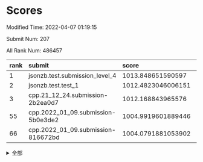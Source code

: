 # Scores

Modified Time: 2022-04-07 01:19:15

Submit Num: 207

All Rank Num: 486457

| rank |               submit               |       score        |       sigma        | pk_num |
| :--- | :--------------------------------- | :----------------- | :----------------- | :----- |
| 1    | jsonzb.test.submission_level_4     | 1013.848651590597  | 0.7955602380974738 | 9403   |
| 2    | jsonzb.test.test_1                 | 1012.4823046006151 | 0.7978925732119961 | 9403   |
| 3    | cpp.21_12_24.submission-2b2ea0d7   | 1012.168843965576  | 0.8030225216684087 | 9400   |
| 55   | cpp.2022_01_09.submission-5b0e3de2 | 1004.9919601889446 | 0.716462943257298  | 9402   |
| 66   | cpp.2022_01_09.submission-816672bd | 1004.0791881053902 | 0.7139617901918685 | 9401   |


<details>
<summary>全部</summary>

| rank |                 submit                 |       score        |       sigma        | pk_num |
| :--- | :------------------------------------- | :----------------- | :----------------- | :----- |
| 1    | jsonzb.test.submission_level_4         | 1013.848651590597  | 0.7955602380974738 | 9403   |
| 2    | jsonzb.test.test_1                     | 1012.4823046006151 | 0.7978925732119961 | 9403   |
| 3    | cpp.21_12_24.submission-2b2ea0d7       | 1012.168843965576  | 0.8030225216684087 | 9400   |
| 4    | gobigger.level_3.submission_level_3_47 | 1011.6687913337197 | 0.7658021950242558 | 9397   |
| 5    | gobigger.level_3.submission_level_3_39 | 1011.2301962017226 | 0.7474490409923719 | 9402   |
| 6    | gobigger.level_3.submission_level_3_37 | 1011.1107217129055 | 0.751749889086856  | 9403   |
| 7    | gobigger.level_3.submission_level_3_23 | 1011.0099528262851 | 0.7618510178594573 | 9401   |
| 8    | gobigger.level_3.submission_level_3_38 | 1010.8114429102163 | 0.7649794467375364 | 9397   |
| 9    | gobigger.level_3.submission_level_3_18 | 1010.7250530340036 | 0.7555630839027258 | 9403   |
| 10   | gobigger.level_3.submission_level_3_7  | 1010.6630089523123 | 0.7732226586527535 | 9406   |
| 11   | gobigger.level_3.submission_level_3_30 | 1010.6146688065692 | 0.7730918551560487 | 9401   |
| 12   | gobigger.level_3.submission_level_3_25 | 1010.5615566511407 | 0.7554305720368826 | 9398   |
| 13   | gobigger.level_3.submission_level_3_44 | 1010.5385342388552 | 0.7550296173221264 | 9401   |
| 14   | gobigger.level_3.submission_level_3_10 | 1010.5376081969177 | 0.7533747970799392 | 9402   |
| 15   | gobigger.level_3.submission_level_3_2  | 1010.5150885137418 | 0.7657822901411184 | 9401   |
| 16   | gobigger.level_3.submission_level_3_43 | 1010.4605604354133 | 0.7834809289250223 | 9402   |
| 17   | gobigger.level_3.submission_level_3_36 | 1010.3521051661666 | 0.7376072059282807 | 9402   |
| 18   | gobigger.level_3.submission_level_3_48 | 1010.2147472036776 | 0.7718862391855232 | 9398   |
| 19   | gobigger.level_3.submission_level_3_26 | 1010.21061240069   | 0.7540671310713417 | 9401   |
| 20   | gobigger.level_3.submission_level_3_15 | 1010.1421493298841 | 0.7575438659371669 | 9404   |
| 21   | gobigger.level_3.submission_level_3_12 | 1010.1389309492607 | 0.7563136631752062 | 9399   |
| 22   | gobigger.level_3.submission_level_3_32 | 1010.0887616461331 | 0.7570381484910561 | 9397   |
| 23   | gobigger.level_3.submission_level_3_28 | 1010.0764955886677 | 0.7641295716177032 | 9404   |
| 24   | gobigger.level_3.submission_level_3_19 | 1010.0653917918742 | 0.7602446986858    | 9397   |
| 25   | gobigger.level_3.submission_level_3_1  | 1010.0339649757203 | 0.7451520997528651 | 9404   |
| 26   | gobigger.level_3.submission_level_3_45 | 1010.0144408112909 | 0.7676076380002349 | 9404   |
| 27   | gobigger.level_3.submission_level_3_8  | 1010.0073168572831 | 0.7553359361337888 | 9399   |
| 28   | gobigger.level_3.submission_level_3_35 | 1009.993751136641  | 0.7514474383006875 | 9397   |
| 29   | gobigger.level_3.submission_level_3_29 | 1009.9483362474864 | 0.7605257786827015 | 9408   |
| 30   | gobigger.level_3.submission_level_3_11 | 1009.9183117656002 | 0.7665152435663685 | 9399   |
| 31   | gobigger.level_3.submission_level_3_27 | 1009.8949193535907 | 0.732052566956253  | 9400   |
| 32   | gobigger.level_3.submission_level_3_41 | 1009.865577763356  | 0.7388201260161911 | 9401   |
| 33   | gobigger.level_3.submission_level_3_42 | 1009.8617224121887 | 0.753588884579143  | 9401   |
| 34   | gobigger.level_3.submission_level_3_22 | 1009.8040845377521 | 0.7368310500156828 | 9400   |
| 35   | gobigger.level_3.submission_level_3_24 | 1009.7738806217843 | 0.7517202803537996 | 9399   |
| 36   | gobigger.level_3.submission_level_3_17 | 1009.7545618606184 | 0.7513828181095259 | 9402   |
| 37   | gobigger.level_3.submission_level_3_4  | 1009.7194063587141 | 0.7290359675717153 | 9402   |
| 38   | gobigger.level_3.submission_level_3_46 | 1009.6696860615847 | 0.7412635377940255 | 9397   |
| 39   | gobigger.level_3.submission_level_3_31 | 1009.611578131286  | 0.7473788558918666 | 9405   |
| 40   | gobigger.level_3.submission_level_3_3  | 1009.5732937476475 | 0.7470555350872464 | 9397   |
| 41   | gobigger.level_3.submission_level_3_9  | 1009.4641007249329 | 0.7549320705320784 | 9404   |
| 42   | gobigger.level_3.submission_level_3_5  | 1009.3245585791275 | 0.7672263698465499 | 9404   |
| 43   | gobigger.level_3.submission_level_3_20 | 1009.289474421476  | 0.7679205736356713 | 9400   |
| 44   | gobigger.level_3.submission_level_3_34 | 1009.2598575693258 | 0.7322897700557575 | 9398   |
| 45   | gobigger.level_3.submission_level_3_6  | 1009.251355551209  | 0.7362925779963857 | 9402   |
| 46   | gobigger.level_3.submission_level_3_21 | 1009.1136117439897 | 0.760943764580625  | 9405   |
| 47   | gobigger.level_3.submission_level_3_0  | 1009.1051408432536 | 0.7640442097995254 | 9399   |
| 48   | gobigger.level_3.submission_level_3_40 | 1009.09481611962   | 0.7671479662553609 | 9403   |
| 49   | gobigger.level_3.submission_level_3_14 | 1008.9958710903829 | 0.7504004823270577 | 9399   |
| 50   | gobigger.level_3.submission_level_3_33 | 1008.9523472595477 | 0.7508753838758739 | 9396   |
| 51   | gobigger.level_3.submission_level_3_13 | 1008.8657744132385 | 0.7472369214177972 | 9393   |
| 52   | gobigger.level_3.submission_level_3_49 | 1008.8585447382357 | 0.745547323143236  | 9402   |
| 53   | gobigger.level_3.submission_level_3_16 | 1008.7025562417061 | 0.7458038575740121 | 9401   |
| 54   | gobigger.level_1.submission_level_1_43 | 1005.0343946987765 | 0.7276342483885706 | 9405   |
| 55   | cpp.2022_01_09.submission-5b0e3de2     | 1004.9919601889446 | 0.716462943257298  | 9402   |
| 56   | gobigger.level_1.submission_level_1_19 | 1004.7644952631375 | 0.7157915426496276 | 9404   |
| 57   | gobigger.level_1.submission_level_1_29 | 1004.6567106143796 | 0.7210219662797798 | 9398   |
| 58   | gobigger.level_1.submission_level_1_12 | 1004.5499376607811 | 0.7161870085189824 | 9401   |
| 59   | gobigger.level_1.submission_level_1_35 | 1004.4890969120075 | 0.7301957989430894 | 9396   |
| 60   | gobigger.level_1.submission_level_1_47 | 1004.4357294695907 | 0.711211801537221  | 9403   |
| 61   | gobigger.level_1.submission_level_1_7  | 1004.3825619051978 | 0.7302090731059848 | 9402   |
| 62   | gobigger.level_1.submission_level_1_45 | 1004.3062936445342 | 0.7080883714624556 | 9400   |
| 63   | gobigger.level_1.submission_level_1_15 | 1004.3022992436245 | 0.7102897295165382 | 9396   |
| 64   | gobigger.level_1.submission_level_1_25 | 1004.1593434471167 | 0.7171699218426436 | 9395   |
| 65   | gobigger.level_1.submission_level_1_23 | 1004.1301418985437 | 0.7176213020749288 | 9401   |
| 66   | cpp.2022_01_09.submission-816672bd     | 1004.0791881053902 | 0.7139617901918685 | 9401   |
| 67   | gobigger.level_1.submission_level_1_17 | 1004.0601357280515 | 0.7174578059354217 | 9400   |
| 68   | gobigger.level_1.submission_level_1_40 | 1003.9622795921729 | 0.7169249498208893 | 9397   |
| 69   | gobigger.level_1.submission_level_1_10 | 1003.8982051535422 | 0.7213176468644987 | 9403   |
| 70   | gobigger.level_1.submission_level_1_37 | 1003.811909981214  | 0.7235199693703397 | 9397   |
| 71   | gobigger.level_1.submission_level_1_34 | 1003.6731142210692 | 0.728460617016337  | 9404   |
| 72   | gobigger.level_1.submission_level_1_30 | 1003.6196064487688 | 0.7256691830524161 | 9399   |
| 73   | gobigger.level_1.submission_level_1_36 | 1003.5924038201631 | 0.7243189305916359 | 9403   |
| 74   | gobigger.level_1.submission_level_1_49 | 1003.5528647655493 | 0.72428109610906   | 9399   |
| 75   | gobigger.level_1.submission_level_1_42 | 1003.5257795668961 | 0.7092473059688923 | 9403   |
| 76   | gobigger.level_1.submission_level_1_32 | 1003.4901379576349 | 0.7252446430102123 | 9406   |
| 77   | gobigger.level_1.submission_level_1_4  | 1003.4443658453323 | 0.7232206945460162 | 9398   |
| 78   | gobigger.level_1.submission_level_1_27 | 1003.4093068292242 | 0.7187779593822604 | 9399   |
| 79   | gobigger.level_1.submission_level_1_38 | 1003.3595050361843 | 0.7199675536471496 | 9408   |
| 80   | gobigger.level_1.submission_level_1_44 | 1003.3590707101806 | 0.7078405077845076 | 9396   |
| 81   | gobigger.level_1.submission_level_1_2  | 1003.227892086099  | 0.7196132586941967 | 9403   |
| 82   | gobigger.level_1.submission_level_1_3  | 1003.1567018228191 | 0.7208369594824142 | 9398   |
| 83   | gobigger.level_1.submission_level_1_0  | 1003.1104940604612 | 0.733408799256127  | 9402   |
| 84   | gobigger.level_1.submission_level_1_39 | 1003.007329881573  | 0.721755311722462  | 9394   |
| 85   | gobigger.level_1.submission_level_1_13 | 1003.0073063035167 | 0.7109771851644963 | 9399   |
| 86   | gobigger.level_1.submission_level_1_5  | 1002.9593865918916 | 0.7232562899965036 | 9405   |
| 87   | gobigger.level_1.submission_level_1_26 | 1002.9549931978416 | 0.7275439289773935 | 9393   |
| 88   | gobigger.level_1.submission_level_1_16 | 1002.9404831316759 | 0.71860335350814   | 9399   |
| 89   | gobigger.level_1.submission_level_1_33 | 1002.9358914862479 | 0.7221737845850594 | 9399   |
| 90   | gobigger.level_1.submission_level_1_28 | 1002.8943462268137 | 0.7219587427009376 | 9403   |
| 91   | gobigger.level_1.submission_level_1_1  | 1002.883834873128  | 0.7174496808309729 | 9400   |
| 92   | gobigger.level_1.submission_level_1_41 | 1002.7839987156259 | 0.719636476939882  | 9402   |
| 93   | gobigger.level_1.submission_level_1_9  | 1002.7593866212355 | 0.7112800747304672 | 9399   |
| 94   | gobigger.level_1.submission_level_1_21 | 1002.6077451212092 | 0.7183686579196013 | 9394   |
| 95   | gobigger.level_1.submission_level_1_46 | 1002.5560141035068 | 0.7172893212401711 | 9401   |
| 96   | gobigger.level_1.submission_level_1_24 | 1002.5417244818269 | 0.7049681055326037 | 9397   |
| 97   | gobigger.level_1.submission_level_1_22 | 1002.3624666773956 | 0.7250052547223828 | 9398   |
| 98   | gobigger.level_1.submission_level_1_20 | 1002.3403022287825 | 0.7022776450244754 | 9398   |
| 99   | gobigger.level_1.submission_level_1_48 | 1002.2429561140834 | 0.7139142426377786 | 9400   |
| 100  | gobigger.level_1.submission_level_1_11 | 1002.209243363446  | 0.7074151311586612 | 9396   |
| 101  | gobigger.level_1.submission_level_1_8  | 1002.1821930302183 | 0.7143736512851199 | 9402   |
| 102  | gobigger.level_1.submission_level_1_18 | 1002.1618511127585 | 0.7168878591837332 | 9400   |
| 103  | gobigger.level_1.submission_level_1_14 | 1001.8732421574632 | 0.7116631834577972 | 9394   |
| 104  | gobigger.level_1.submission_level_1_6  | 1001.527778293692  | 0.7065456063217611 | 9395   |
| 105  | gobigger.level_1.submission_level_1_31 | 1001.126009708956  | 0.715371914285379  | 9400   |
| 106  | gobigger.random.submission_random_34   | 997.660446485443   | 0.7090029355116386 | 9402   |
| 107  | gobigger.random.submission_random_48   | 997.3337400515438  | 0.7204256818735957 | 9399   |
| 108  | gobigger.random.submission_random_7    | 997.1006729543662  | 0.7151780107012073 | 9403   |
| 109  | gobigger.random.submission_random_45   | 996.8823274340231  | 0.6998573801837725 | 9405   |
| 110  | gobigger.random.submission_random_14   | 996.8726612791563  | 0.7184653845283886 | 9401   |
| 111  | gobigger.random.submission_random_0    | 996.8681519869316  | 0.7122566125609101 | 9399   |
| 112  | gobigger.random.submission_random_16   | 996.8581517320545  | 0.7089452693033914 | 9397   |
| 113  | gobigger.random.submission_random_28   | 996.7551752810159  | 0.7104456094801223 | 9402   |
| 114  | gobigger.random.submission_random_21   | 996.6710740467771  | 0.7067855887087914 | 9396   |
| 115  | gobigger.random.submission_random_24   | 996.5989084432855  | 0.7045050977162232 | 9403   |
| 116  | gobigger.random.submission_random_8    | 996.5890324224098  | 0.6965870436603862 | 9397   |
| 117  | gobigger.random.submission_random_6    | 996.5523525693579  | 0.699743549521487  | 9394   |
| 118  | gobigger.random.submission_random_18   | 996.5508608957961  | 0.7130282010189678 | 9405   |
| 119  | gobigger.random.submission_random_42   | 996.4421165163511  | 0.7199487415033421 | 9397   |
| 120  | gobigger.random.submission_random_40   | 996.3387354260504  | 0.7057938396274204 | 9398   |
| 121  | gobigger.random.submission_random_9    | 996.3314789692703  | 0.7121486014912383 | 9404   |
| 122  | gobigger.random.submission_random_10   | 996.3276310728637  | 0.7011932316596589 | 9405   |
| 123  | gobigger.random.submission_random_43   | 996.2823711374056  | 0.6997138359591154 | 9401   |
| 124  | gobigger.random.submission_random_4    | 996.2706541088852  | 0.7068439127478142 | 9400   |
| 125  | gobigger.random.submission_random_35   | 996.2233958807435  | 0.7290705301680775 | 9401   |
| 126  | gobigger.random.submission_random_23   | 996.16204476746    | 0.7077818765146366 | 9396   |
| 127  | gobigger.random.submission_random_3    | 996.15961312451    | 0.698409665236737  | 9401   |
| 128  | gobigger.random.submission_random_19   | 996.1373949025727  | 0.7099449504925635 | 9405   |
| 129  | gobigger.random.submission_random_41   | 996.0907604861347  | 0.7184460442881108 | 9399   |
| 130  | gobigger.random.submission_random_39   | 996.083110593464   | 0.7011304384855932 | 9396   |
| 131  | gobigger.random.submission_random_22   | 996.0145450677051  | 0.7253434789320482 | 9401   |
| 132  | gobigger.random.submission_random_11   | 996.0037035002314  | 0.7174584997525472 | 9396   |
| 133  | gobigger.random.submission_random_30   | 995.978817419476   | 0.7031297099333808 | 9402   |
| 134  | gobigger.random.submission_random_29   | 995.9558756971181  | 0.7129609216650158 | 9401   |
| 135  | gobigger.random.submission_random_12   | 995.9393245467047  | 0.7131487258819966 | 9401   |
| 136  | gobigger.random.submission_random_1    | 995.8923135716194  | 0.712408464724684  | 9394   |
| 137  | gobigger.random.submission_random_37   | 995.878776226314   | 0.717531969926689  | 9406   |
| 138  | gobigger.random.submission_random_15   | 995.8712393127536  | 0.7310498960428271 | 9399   |
| 139  | gobigger.random.submission_random_20   | 995.7787662577923  | 0.7124536292971925 | 9403   |
| 140  | gobigger.random.submission_random_49   | 995.7429580570151  | 0.7048400430139143 | 9394   |
| 141  | gobigger.random.submission_random_13   | 995.594459437336   | 0.7154021335300654 | 9397   |
| 142  | gobigger.random.submission_random_26   | 995.589590480255   | 0.7054633585625281 | 9398   |
| 143  | gobigger.random.submission_random_2    | 995.5667302829233  | 0.7182653388528305 | 9399   |
| 144  | gobigger.random.submission_random_31   | 995.566574964021   | 0.7245939087917914 | 9400   |
| 145  | gobigger.random.submission_random_46   | 995.5504162210754  | 0.6987772653613827 | 9402   |
| 146  | gobigger.random.submission_random_47   | 995.530220104956   | 0.7095088990430569 | 9401   |
| 147  | gobigger.random.submission_random_5    | 995.4529750685376  | 0.7206529214919151 | 9398   |
| 148  | gobigger.random.submission_random_33   | 995.4391970480588  | 0.7175457988419475 | 9401   |
| 149  | gobigger.random.submission_random_32   | 995.4296960487934  | 0.7323264669939146 | 9396   |
| 150  | gobigger.random.submission_random_27   | 995.2952583823616  | 0.7097297178549903 | 9400   |
| 151  | gobigger.random.submission_random_17   | 995.287902419363   | 0.7154209883617276 | 9397   |
| 152  | gobigger.random.submission_random_25   | 995.2085984189245  | 0.738481526260079  | 9399   |
| 153  | gobigger.random.submission_random_38   | 995.1792383993256  | 0.7165642372625645 | 9396   |
| 154  | gobigger.random.submission_random_36   | 995.1250626126649  | 0.7098797022095814 | 9398   |
| 155  | gobigger.random.submission_random_44   | 995.0330080679292  | 0.7163484438050823 | 9398   |
| 156  | gobigger.level_2.submission_level_2_11 | 994.4449228693298  | 0.7369859776398385 | 9399   |
| 157  | gobigger.level_2.submission_level_2_25 | 994.2700926354772  | 0.7292607791205169 | 9397   |
| 158  | gobigger.level_2.submission_level_2_47 | 993.6120941654917  | 0.7447852599412261 | 9395   |
| 159  | gobigger.level_2.submission_level_2_44 | 993.5639985083551  | 0.7408864223777981 | 9398   |
| 160  | gobigger.level_2.submission_level_2_5  | 993.5415916028924  | 0.7316208675086889 | 9400   |
| 161  | gobigger.level_2.submission_level_2_49 | 993.3717490668631  | 0.7409547092097606 | 9400   |
| 162  | gobigger.level_2.submission_level_2_43 | 993.3199017860796  | 0.7399885540824273 | 9400   |
| 163  | gobigger.level_2.submission_level_2_22 | 993.2240277395097  | 0.7479555296551629 | 9407   |
| 164  | gobigger.level_2.submission_level_2_42 | 993.1022949113425  | 0.7407425438145292 | 9402   |
| 165  | gobigger.level_2.submission_level_2_15 | 993.070805369232   | 0.7351175400604343 | 9397   |
| 166  | gobigger.level_2.submission_level_2_2  | 992.9787542502878  | 0.7429899620279724 | 9397   |
| 167  | gobigger.level_2.submission_level_2_12 | 992.9299807761571  | 0.7296501521550682 | 9397   |
| 168  | gobigger.level_2.submission_level_2_35 | 992.8875867494274  | 0.7415179056237149 | 9398   |
| 169  | gobigger.level_2.submission_level_2_29 | 992.7967371731773  | 0.7309771002244717 | 9402   |
| 170  | gobigger.level_2.submission_level_2_1  | 992.7008756125118  | 0.7339054927750979 | 9396   |
| 171  | gobigger.level_2.submission_level_2_4  | 992.590424145526   | 0.741646691317412  | 9398   |
| 172  | gobigger.level_2.submission_level_2_8  | 992.5605927970441  | 0.7394031050899029 | 9404   |
| 173  | gobigger.level_2.submission_level_2_45 | 992.4584970087716  | 0.7415492982892006 | 9399   |
| 174  | gobigger.level_2.submission_level_2_0  | 992.4200020785979  | 0.7551364662935329 | 9403   |
| 175  | gobigger.level_2.submission_level_2_31 | 992.3639813506248  | 0.7444748664264165 | 9398   |
| 176  | gobigger.level_2.submission_level_2_9  | 992.3193778929676  | 0.7337549468902245 | 9404   |
| 177  | gobigger.level_2.submission_level_2_3  | 992.2920339761043  | 0.7364538268401665 | 9399   |
| 178  | gobigger.level_2.submission_level_2_26 | 992.2188207646706  | 0.7379456525021599 | 9402   |
| 179  | gobigger.level_2.submission_level_2_39 | 992.0904659413972  | 0.7417758276919981 | 9400   |
| 180  | gobigger.level_2.submission_level_2_17 | 991.9441968520312  | 0.7517844383556135 | 9405   |
| 181  | gobigger.level_2.submission_level_2_6  | 991.9211721040599  | 0.7363102296942138 | 9397   |
| 182  | gobigger.level_2.submission_level_2_24 | 991.9056978281174  | 0.7325295455203114 | 9403   |
| 183  | gobigger.level_2.submission_level_2_23 | 991.8884265898637  | 0.7506795815117963 | 9399   |
| 184  | gobigger.level_2.submission_level_2_41 | 991.8403837453942  | 0.7486932219736147 | 9401   |
| 185  | gobigger.level_2.submission_level_2_30 | 991.7758677085661  | 0.7694524963073122 | 9393   |
| 186  | gobigger.level_2.submission_level_2_46 | 991.7679434766873  | 0.7511566761110825 | 9401   |
| 187  | gobigger.level_2.submission_level_2_7  | 991.7635581984356  | 0.756621748315482  | 9404   |
| 188  | gobigger.level_2.submission_level_2_10 | 991.7397487783234  | 0.7546515475569842 | 9398   |
| 189  | gobigger.level_2.submission_level_2_32 | 991.7244165220915  | 0.7572187180325262 | 9398   |
| 190  | gobigger.level_2.submission_level_2_18 | 991.718706949595   | 0.7526221182636068 | 9399   |
| 191  | gobigger.level_2.submission_level_2_16 | 991.6936439290436  | 0.7402885107038968 | 9399   |
| 192  | gobigger.level_2.submission_level_2_20 | 991.6842102919873  | 0.7703799728487567 | 9400   |
| 193  | gobigger.level_2.submission_level_2_36 | 991.6711534417018  | 0.7316577695554003 | 9403   |
| 194  | gobigger.level_2.submission_level_2_34 | 991.648115939146   | 0.7446870881126989 | 9404   |
| 195  | gobigger.level_2.submission_level_2_27 | 991.5676820146776  | 0.7759160168611443 | 9400   |
| 196  | gobigger.level_2.submission_level_2_21 | 991.5471757690929  | 0.7474774445874565 | 9404   |
| 197  | gobigger.level_2.submission_level_2_33 | 991.3852192319551  | 0.7409343402965008 | 9406   |
| 198  | gobigger.level_2.submission_level_2_40 | 991.230628501926   | 0.7502063263353407 | 9400   |
| 199  | gobigger.level_2.submission_level_2_14 | 991.1886871847574  | 0.7450117005006258 | 9401   |
| 200  | gobigger.level_2.submission_level_2_13 | 990.6379256156047  | 0.7478348739343672 | 9400   |
| 201  | gobigger.level_2.submission_level_2_37 | 990.6368396294421  | 0.7646963702600085 | 9405   |
| 202  | gobigger.level_2.submission_level_2_19 | 990.5489830118033  | 0.7636197649619267 | 9396   |
| 203  | gobigger.level_2.submission_level_2_38 | 990.5349695461571  | 0.7804270699349626 | 9400   |
| 204  | gobigger.level_2.submission_level_2_28 | 990.5348643575799  | 0.770821002553544  | 9405   |
| 205  | gobigger.level_2.submission_level_2_48 | 990.2972602176973  | 0.7701707053412943 | 9404   |
| 206  | gobigger.none.submission_none_0        | 978.1098204823473  | 1.2571686769528883 | 9403   |
| 207  | gobigger.none.submission_none_1        | 975.6106400441183  | 1.5394956766633874 | 9398   |

</details>